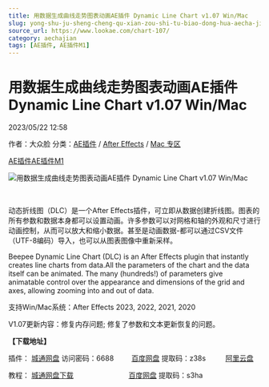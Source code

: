 ```yaml
---
title: 用数据生成曲线走势图表动画AE插件 Dynamic Line Chart v1.07 Win/Mac
slug: yong-shu-ju-sheng-cheng-qu-xian-zou-shi-tu-biao-dong-hua-aecha-jian-dynamic-line-chart-v1-07-win-mac
source_url: https://www.lookae.com/chart-107/
category: aechajian
tags: [AE插件, AE插件M1]
---
```

# 用数据生成曲线走势图表动画AE插件 Dynamic Line Chart v1.07 Win/Mac

2023/05/22 12:58

作者：大众脸
分类：[AE插件](https://www.lookae.com/after-effects/aechajian/) / [After Effects](https://www.lookae.com/after-effects/) / [Mac 专区](https://www.lookae.com/mac-osx/)

[AE插件](https://www.lookae.com/tag/ae%e6%8f%92%e4%bb%b6/)[AE插件M1](https://www.lookae.com/tag/aem1/)

![用数据生成曲线走势图表动画AE插件 Dynamic Line Chart v1.07 Win/Mac](https://www.lookae.com/wp-content/uploads/2020/06/Dynamic-Line-Chart-.jpg "用数据生成曲线走势图表动画AE插件 Dynamic Line Chart v1.07 Win/Mac-LookAE.com")

﻿

动态折线图（DLC）是一个After Effects插件，可立即从数据创建折线图。图表的所有参数和数据本身都可以设置动画。许多参数可以对网格和轴的外观和尺寸进行动画控制，从而可以放大和缩小数据。甚至是动画数据-都可以通过CSV文件（UTF-8编码）导入，也可以从图表图像中重新采样。

Beepee Dynamic Line Chart (DLC) is an After Effects plugin that instantly creates line charts from data.All the parameters of the chart and the data itself can be animated. The many (hundreds!) of parameters give animatable control over the appearance and dimensions of the grid and axes, allowing zooming into and out of data.

支持Win/Mac系统：After Effects 2023, 2022, 2021, 2020

V1.07更新内容：修复内存问题; 修复了参数和文本更新恢复的问题。

**【下载地址】**

插件： [城通网盘](https://url70.ctfile.com/f/2827370-859846470-199817?p=4431) 访问密码：6688         [百度网盘](https://pan.baidu.com/s/1_paRvqGKlY-7oylQ70vfJw?pwd=z38s) 提取码：z38s          [阿里云盘](https://www.aliyundrive.com/s/BnJx9HNWENs)

教程： [城通网盘下载](https://089u.com/file/680462-447513096)                            [百度网盘](https://pan.baidu.com/s/10mE4ZqTOCFfFQbwSMLBbew) 提取码：s3ha
